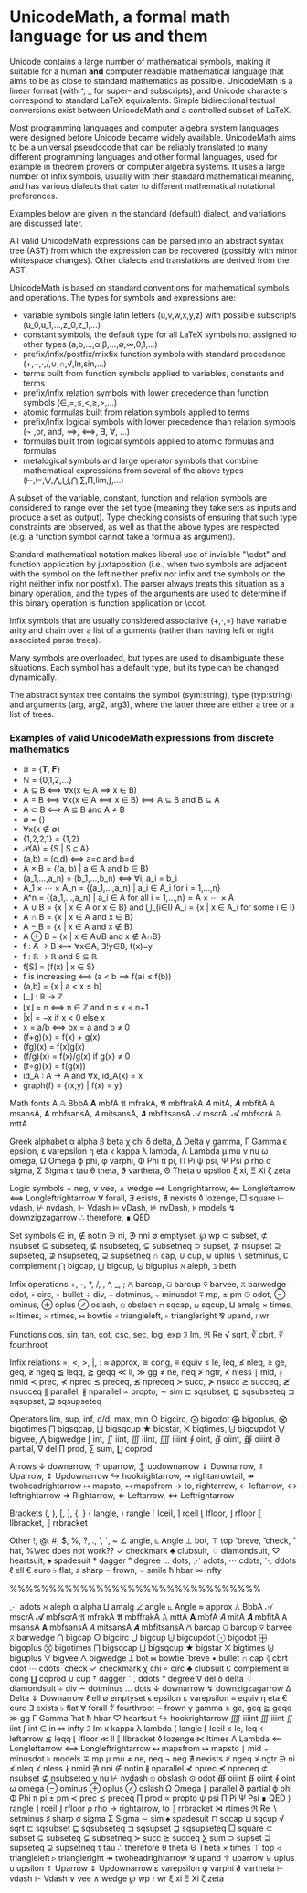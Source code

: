 # UnicodeMath, a formal math language for us and them

Unicode contains a large number of mathematical symbols, making it suitable for a human **and** computer readable mathematical language that aims to be as close to standard mathematics as possible. UnicodeMath is a linear format (with ^, _ for super- and subscripts), and Unicode characters correspond to standard LaTeX equivalents. Simple bidirectional textual conversions exist between UnicodeMath and a controlled subset of LaTeX.

Most programming languages and computer algebra system languages were designed before Unicode became widely available. UnicodeMath aims to be a universal pseudocode that can be reliably translated to many different programming languages and other formal languages, used for example in theorem provers or computer algebra systems. It uses a large number of infix symbols, usually with their standard mathematical meaning, and has various dialects that cater to different mathematical notational preferences.

Examples below are given in the standard (default) dialect, and variations are discussed later.

All valid UnicodeMath expressions can be parsed into an abstract syntax tree (AST) from which the expression can be recovered (possibly with minor whitespace changes). Other dialects and translations are derived from the AST.

UnicodeMath is based on standard conventions for mathematical symbols and operations. The types for symbols and expressions are:

* variable symbols single latin letters (u,v,w,x,y,z) with possible subscripts (u_0,u_1,…,z_0,z_1,…)
* constant symbols, the default type for all LaTeX symbols not assigned to other types (a,b,…,α,β,…,∅,∞,0,1,…)
* prefix/infix/postfix/mixfix function symbols with standard precedence (+,−,⋅,/,∪,∩,√,ln,sin,…)
* terms built from function symbols applied to variables, constants and terms
* prefix/infix relation symbols with lower precedence than function symbols (∈,=,≤,<,≥,>,…)
* atomic formulas built from relation symbols applied to terms
* prefix/infix logical symbols with lower precedence than relation symbols (¬ ,or, and, ⟹, ⟺, ∃, ∀, …)
* formulas built from logical symbols applied to atomic formulas and formulas
* metalogical symbols and large operator symbols that combine mathematical expressions from several of the above types (⊢,⊨,⋁,⋀,⋃,⋂,∑,∏,lim,∫,…)

A subset of the variable, constant, function and relation symbols are considered to range over the set type (meaning they take sets as inputs and produce a set as output). Type checking consists of ensuring that such type constraints are observed, as well as that the above types are respected (e.g. a function symbol cannot take a formula as argument).

Standard mathematical notation makes liberal use of invisible "\cdot" and function application by juxtaposition (i.e., when two symbols are adjacent with the symbol on the left neither prefix nor infix and the symbols on the right neither infix nor postfix). The parser always treats this situation as a binary operation, and the types of the arguments are used to determine if this binary operation is function application or \cdot.
 
Infix symbols that are usually considered associative (+,⋅,=) have variable arity and chain over a list of arguments (rather than having left or right associated parse trees).

Many symbols are overloaded, but types are used to disambiguate these situations. Each symbol has a default type, but its type can be changed dynamically.

The abstract syntax tree contains the symbol (sym:string), type (typ:string) and arguments (arg, arg2, arg3), where the latter three are either a tree or a list of trees.

### Examples of valid UnicodeMath expressions from discrete mathematics

* 𝔹 = {𝐓, 𝐅}
* ℕ = {0,1,2,…}
* A ⊆ B ⟺ ∀x(x ∈ A ⟹ x ∈ B)
* A = B ⟺ ∀x(x ∈ A ⟺ x ∈ B) ⟺ A ⊆ B and B ⊆ A
* A ⊂ B ⟺ A ⊆ B and A ≠ B
* ∅ = {}
* ∀x(x ∉ ∅)
* {1,2,2,1} = {1,2}
* 𝒫(A) = {S | S ⊆ A}
* (a,b) = (c,d) ⟺ a=c and b=d
* A × B = {(a, b) | a ∈ A and b ∈ B}
* (a_1,…,a_n) = (b_1,…,b_n) ⟺ ∀i, a_i = b_i
* A_1 × ⋯ × A_n = {(a_1,…,a_n) | a_i ∈ A_i for i = 1,…,n}
* A^n = {(a_1,…,a_n) | a_i ∈ A for all i = 1,…,n} = A × ⋯ × A
* A ∪ B = {x | x ∈ A or x ∈ B} and ⋃_(i∈I) A_i = {x | x ∈ A_i for some i ∈ I}
* A ∩ B = {x | x ∈ A and x ∈ B}
* A − B = {x | x ∈ A and x ∉ B}
* A ⊕ B = {x | x ∈ A∪B and x ∉ A∩B}
* f : A → B ⟺ ∀x∈A, ∃!y∈B, f(x)=y
* f : ℝ → ℝ and S ⊆ ℝ
* f[S] = {f(x) | x ∈ S}
* f is increasing ⟺ (a < b ⟹ f(a) ≤ f(b))
* (a,b] = {x | a < x ≤ b}
* ⌊_⌋ : ℝ → ℤ
* ⌊x⌋ = n ⟺ n ∈ ℤ and n ≤ x < n+1
* |x| = −x if x < 0 else x
* x = a/b ⟺ bx = a and b ≠ 0
* (f+g)(x) = f(x) + g(x)
* (fg)(x) = f(x)g(x)
* (f/g)(x) = f(x)/g(x) if g(x) ≠ 0
* (f∘g)(x) = f(g(x))
* id_A : A → A and ∀x, id_A(x) = x
* graph(f) = {(x,y) | f(x) = y}


Math fonts A
𝔸 BbbA
𝐀 mbfA
𝔄 mfrakA, 𝕬 mbffrakA
𝐴 mitA, 𝑨 mbfitA
𝖠 msansA, 𝗔 mbfsansA, 𝘈 mitsansA, 𝘼 mbfitsansA
𝒜 mscrA, 𝓐 mbfscrA
𝙰 mttA

Greek alphabet
α alpha
β beta
χ chi
δ delta, Δ Delta
γ gamma, Γ Gamma
ϵ epsilon, ɛ varepsilon
η eta
κ kappa
λ lambda, Λ Lambda
μ mu
ν nu
ω omega, Ω Omega
ϕ phi, φ varphi, Φ Phi
π pi, Π Pi
ψ psi, Ψ Psi
ρ rho
σ sigma, Σ Sigma
τ tau
θ theta, ϑ vartheta, Θ Theta
υ upsilon
ξ xi, Ξ Xi
ζ zeta

Logic symbols
¬ neg, ∨ vee, ∧ wedge
⟹ Longrightarrow, ⟸ Longleftarrow
⟺ Longleftrightarrow
∀ forall, ∃ exists, ∄ nexists
◊ lozenge, □ square
⊢ vdash, ⊬ nvdash, ⊩ Vdash
⊨ vDash, ⊭ nvDash, ⊧ models
↯ downzigzagarrow
∴ therefore, ∎ QED

Set symbols
∈ in, ∉ notin
∋ ni, ∌ nni
∅ emptyset, ℘ wp
⊂ subset, ⊄ nsubset
⊆ subseteq, ⊈ nsubseteq, ⊊ subsetneq
⊃ supset, ⊅ nsupset
⊇ supseteq, ⊉ nsupseteq, ⊋ supsetneq
∩ cap, ∪ cup, ⊎ uplus
∖ setminus, ∁ complement
⋂ bigcap, ⋃ bigcup, ⨄ biguplus
ℵ aleph, ℶ beth

Infix operations +, -, *, /, \, ^, _, ;
⩃ barcap, ⩂ barcup
⊽ barvee, ⊼ barwedge
⋅ cdot, ∘ circ, • bullet
÷ div, ∸ dotminus, ⨪ minusdot
∓ mp, ± pm
⊙ odot, ⊖ ominus, ⊕ oplus
⊘ oslash, ⦸ obslash
⊓ sqcap, ⊔ sqcup, ⨿ amalg
× times, ⋉ ltimes, ⋊ rtimes, ⋈ bowtie
◃ triangleleft, ▹ triangleright
⅋ upand, ≀ wr

Functions cos, sin, tan, cot, csc, sec, log, exp
ℑ Im, ℜ Re
√ sqrt, ∛ cbrt, ∜ fourthroot

Infix relations =, <, >, |, :
≈ approx, ≅ cong, ≡ equiv
≤ le, leq, ≰ nleq, ≥ ge, geq, ≱ ngeq
≦ leqq, ≧ geqq
≪ ll, ≫ gg
≠ ne, neq
≯ ngtr, ≮ nless
∣ mid, ∤ nmid
≺ prec, ⊀ nprec
⪯ preceq, ⪯̸ npreceq
≻ succ, ⊁ nsucc
⪰ succeq, ⪰̸ nsucceq
∥ parallel, ∦ nparallel
∝ propto, ∼ sim
⊏ sqsubset, ⊑ sqsubseteq
⊐ sqsupset, ⊒ sqsupseteq

Operators lim, sup, inf, d/d, max, min
○ bigcirc, ⨀ bigodot
⨁ bigoplus, ⨂ bigotimes
⨅ bigsqcap, ⨆ bigsqcup
★ bigstar, ⨉ bigtimes, ⨃ bigcupdot
⋁ bigvee, ⋀ bigwedge
∫ int, ∬ iint, ∭ iiint, ⨌ iiiint
∮ oint, ∯ oiint, ∰ oiiint
∂ partial, ∇ del
∏ prod, ∑ sum, ∐ coprod

Arrows
↓ downarrow, ↑ uparrow, ↕ updownarrow
⇓ Downarrow, ⇑ Uparrow, ⇕ Updownarrow
↪ hookrightarrow, ↣ rightarrowtail, ↠ twoheadrightarrow
↦ mapsto, ↤ mapsfrom
→ to, rightarrow, ← leftarrow, ↔ leftrightarrow
⇒ Rightarrow, ⇐ Leftarrow, ⇔ Leftrightarrow

Brackets (, ), [, ], {, }
⟨ langle, ⟩ rangle
⌈ lceil, ⌉ rceil
⌊ lfloor, ⌋ rfloor
⟦ llbracket, ⟧ rrbracket

Other !, @, #, $, %, ?, ., ', `, ~
∠ angle, ⦜ Angle
⊥ bot, ⊤ top
 ̆ breve,  ̌ check,  ̂ hat, %\vec does not work??
✓ checkmark
♣ clubsuit, ♢ diamondsuit, ♡ heartsuit, ♠ spadesuit
† dagger
° degree
… dots, ⋰ adots, ⋯ cdots, ⋱ ddots
ℓ ell
€ euro
♭ flat, ♯ sharp
⌢ frown, ⌣ smile
ħ hbar
∞ infty

%%%%%%%%%%%%%%%%%%%%%%%%%%%%%%%%

⋰ adots
ℵ aleph
α alpha
⨿ amalg
∠ angle
⦜ Angle
≈ approx
𝔸 BbbA
𝒜 mscrA
𝓐 mbfscrA
𝔄 mfrakA
𝕬 mbffrakA
𝙰 mttA
𝐀 mbfA
𝐴 mitA
𝑨 mbfitA
𝖠 msansA
𝗔 mbfsansA
𝘈 mitsansA
𝘼 mbfitsansA
⩃ barcap
⩂ barcup
⊽ barvee
⊼ barwedge
⋂ bigcap
○ bigcirc
⋃ bigcup
⨃ bigcupdot
⨀ bigodot
⨁ bigoplus
⨂ bigotimes
⨅ bigsqcap
⨆ bigsqcup
★ bigstar
⨉ bigtimes
⨄ biguplus
⋁ bigvee
⋀ bigwedge
⊥ bot
⋈ bowtie
̆ breve
• bullet
∩ cap
∛ cbrt
⋅ cdot
⋯ cdots
̌ check
✓ checkmark
χ chi
∘ circ
♣ clubsuit
∁ complement
≅ cong
∐ coprod
∪ cup
† dagger
⋱ ddots
° degree
∇ del
δ delta
♢ diamondsuit
÷ div
∸ dotminus
… dots
↓ downarrow
↯ downzigzagarrow
Δ Delta
⇓ Downarrow
ℓ ell
∅ emptyset
ϵ epsilon
ɛ varepsilon
≡ equiv
η eta
€ euro
∃ exists
♭ flat
∀ forall
∜ fourthroot
⌢ frown
γ gamma
≥ ge, geq
≧ geqq
≫ gg
Γ Gamma
̂ hat
ħ hbar
♡ heartsuit
↪ hookrightarrow
⨌ iiiint
∭ iiint
∬ iint
∫ int
∈ in
∞ infty
ℑ Im
κ kappa
λ lambda
⟨ langle
⌈ lceil
≤ le, leq
← leftarrow
≦ leqq
⌊ lfloor
≪ ll
⟦ llbracket
◊ lozenge
⋉ ltimes
Λ Lambda
⟸ Longleftarrow
⟺ Longleftrightarrow
↤ mapsfrom
↦ mapsto
∣ mid
⨪ minusdot
⊧ models
∓ mp
μ mu
≠ ne, neq
¬ neg
∄ nexists
≱ ngeq
≯ ngtr
∋ ni
≰ nleq
≮ nless
∤ nmid
∌ nni
∉ notin
∦ nparallel
⊀ nprec
⪯̸ npreceq
⊄ nsubset
⊈ nsubseteq
ν nu
⊬ nvdash
⦸ obslash
⊙ odot
∰ oiiint
∯ oiint
∮ oint
ω omega
⊖ ominus
⊕ oplus
⊘ oslash
Ω Omega
∥ parallel
∂ partial
ϕ phi
Φ Phi
π pi
± pm
≺ prec
⪯ preceq
∏ prod
∝ propto
ψ psi
Π Pi
Ψ Psi
∎ QED
⟩ rangle
⌉ rceil
⌋ rfloor
ρ rho
→ rightarrow, to
⟧ rrbracket
⋊ rtimes
ℜ Re
∖ setminus
♯ sharp
σ sigma
Σ Sigma
∼ sim
♠ spadesuit
⊓ sqcap
⊔ sqcup
√ sqrt
⊏ sqsubset
⊑ sqsubseteq
⊐ sqsupset
⊒ sqsupseteq
□ square
⊂ subset
⊆ subseteq
⊊ subsetneq
≻ succ
⪰ succeq
∑ sum
⊃ supset
⊇ supseteq
⊋ supsetneq
τ tau
∴ therefore
θ theta
Θ Theta
× times
⊤ top
◃ triangleleft
▹ triangleright
↠ twoheadrightarrow
⅋ upand
↑ uparrow
⊎ uplus
υ upsilon
⇑ Uparrow
⇕ Updownarrow
ɛ varepsilon
φ varphi
ϑ vartheta
⊢ vdash
⊩ Vdash
∨ vee
∧ wedge
℘ wp
≀ wr
ξ xi
Ξ Xi
ζ zeta